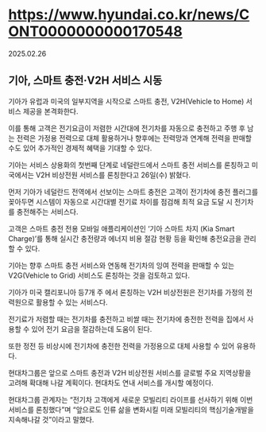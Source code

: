 # https://www.hyundai.co.kr/news/CONT0000000000170548

2025.02.26

## 기아, 스마트 충전·V2H 서비스 시동

기아가 유럽과 미국의 일부지역을 시작으로 스마트 충전, V2H(Vehicle to Home) 서비스 제공을 본격화한다.

이를 통해 고객은 전기요금이 저렴한 시간대에 전기차를 자동으로 충전하고 주행 후 남는 전력은 가정용 전력으로 대체 활용하거나 향후에는 전력망과 연계해 전력을 판매할 수도 있어 추가적인 경제적 혜택을 기대할 수 있다.

기아는 서비스 상용화의 첫번째 단계로 네덜란드에서 스마트 충전 서비스를 론칭하고 미국에서는 V2H 비상전원 서비스를 론칭한다고 26일(수) 밝혔다.

먼저 기아가 네덜란드 전역에서 선보이는 스마트 충전은 고객이 전기차에 충전 플러그를 꽂아두면 시스템이 자동으로 시간대별 전기료 차이를 점검해 최적 요금 도달 시 전기차를 충전해주는 서비스다.

고객은 스마트 충전 전용 모바일 애플리케이션인 ‘기아 스마트 차지 (Kia Smart Charge)’를 통해 실시간 충전량과 에너지 비용 절감 현황 등을 확인해 충전요금을 관리할 수 있다.

기아는 향후 스마트 충전 서비스와 연동해 전기차의 잉여 전력을 판매할 수 있는 V2G(Vehicle to Grid) 서비스도 론칭하는 것을 검토하고 있다.

기아가 미국 캘리포니아 등7개 주 에서 론칭하는 V2H 비상전원은 전기차를 가정의 전력원으로 활용할 수 있는 서비스다.

전기료가 저렴할 때는 전기차를 충전하고 비쌀 때는 전기차에 충전한 전력을 집에서 사용할 수 있어 전기 요금을 절감하는데 도움이 된다.

또한 정전 등 비상시에 전기차에 충전한 전력을 가정용으로 대체 사용할 수 있어 유용하다.

현대차그룹은 앞으로 스마트 충전과 V2H 비상전원 서비스를 글로벌 주요 지역상황을 고려해 확대해 나갈 계획이다. 현대차도 연내 서비스를 개시할 예정이다.

현대차그룹 관계자는 “전기차 고객에게 새로운 모빌리티 라이프를 선사하기 위해 이번 서비스를 론칭했다”며 “앞으로도 인류 삶을 변화시킬 미래 모빌리티의 핵심기술개발을 지속해나갈 것”이라고 말했다.